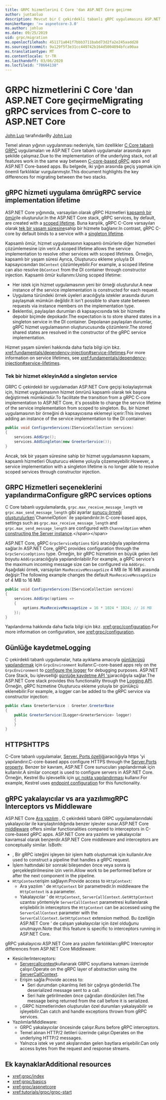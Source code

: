 ```yaml
---
title: GRPC hizmetlerini C Core 'dan ASP.NET Core geçirme
author: juntaoluo
description: Mevcut bir C çekirdekli tabanlı gRPC uygulamasını ASP.NET Core yığının üstünde çalışacak şekilde taşımayı öğrenin.
monikerRange: '>= aspnetcore-3.0'
ms.author: johluo
ms.date: 09/25/2019
uid: grpc/migration
ms.openlocfilehash: 451171a041f7bbb3711babd73d2fa2e245aadd28
ms.sourcegitcommit: 9a129f5f3e31cc449742b164d5004894bfca90aa
ms.translationtype: MT
ms.contentlocale: tr-TR
ms.lasthandoff: 03/06/2020
ms.locfileid: "78664138"
---
```

# <a name="migrating-grpc-services-from-c-core-to-aspnet-core"></a><span data-ttu-id="7c432-103">GRPC hizmetlerini C Core 'dan ASP.NET Core geçirme</span><span class="sxs-lookup"><span data-stu-id="7c432-103">Migrating gRPC services from C-core to ASP.NET Core</span></span>

<span data-ttu-id="7c432-104">[John Luo](https://github.com/juntaoluo) tarafından</span><span class="sxs-lookup"><span data-stu-id="7c432-104">By [John Luo](https://github.com/juntaoluo)</span></span>

<span data-ttu-id="7c432-105">Temel alınan yığının uygulanması nedeniyle, tüm özellikler [C Core tabanlı GRPC](https://grpc.io/blog/grpc-stacks) uygulamaları ve ASP.NET Core tabanlı uygulamalar arasında aynı şekilde çalışmaz.</span><span class="sxs-lookup"><span data-stu-id="7c432-105">Due to the implementation of the underlying stack, not all features work in the same way between [C-core-based gRPC](https://grpc.io/blog/grpc-stacks) apps and ASP.NET Core-based apps.</span></span> <span data-ttu-id="7c432-106">Bu belgede, iki yığın arasında geçiş yapmak için önemli farklılıklar vurgulanmıştır.</span><span class="sxs-lookup"><span data-stu-id="7c432-106">This document highlights the key differences for migrating between the two stacks.</span></span>

## <a name="grpc-service-implementation-lifetime"></a><span data-ttu-id="7c432-107">gRPC hizmeti uygulama ömrü</span><span class="sxs-lookup"><span data-stu-id="7c432-107">gRPC service implementation lifetime</span></span>

<span data-ttu-id="7c432-108">ASP.NET Core yığınında, varsayılan olarak gRPC Hizmetleri [kapsamlı bir ömür](xref:fundamentals/dependency-injection#service-lifetimes)ile oluşturulur.</span><span class="sxs-lookup"><span data-stu-id="7c432-108">In the ASP.NET Core stack, gRPC services, by default, are created with a [scoped lifetime](xref:fundamentals/dependency-injection#service-lifetimes).</span></span> <span data-ttu-id="7c432-109">Buna karşılık, gRPC C-Core varsayılan olarak [tek bir yaşam süresine](xref:fundamentals/dependency-injection#service-lifetimes)sahip bir hizmete bağlanır.</span><span class="sxs-lookup"><span data-stu-id="7c432-109">In contrast, gRPC C-core by default binds to a service with a [singleton lifetime](xref:fundamentals/dependency-injection#service-lifetimes).</span></span>

<span data-ttu-id="7c432-110">Kapsamlı ömür, hizmet uygulamasının kapsamlı ömürlerle diğer hizmetleri çözümlemesine izin verir.</span><span class="sxs-lookup"><span data-stu-id="7c432-110">A scoped lifetime allows the service implementation to resolve other services with scoped lifetimes.</span></span> <span data-ttu-id="7c432-111">Örneğin, kapsamlı bir yaşam süresi Ayrıca, Oluşturucu ekleme yoluyla DI kapsayıcısından `DbContext` çözümleyebilir.</span><span class="sxs-lookup"><span data-stu-id="7c432-111">For example, a scoped lifetime can also resolve `DbContext` from the DI container through constructor injection.</span></span> <span data-ttu-id="7c432-112">Kapsamlı ömür kullanımı:</span><span class="sxs-lookup"><span data-stu-id="7c432-112">Using scoped lifetime:</span></span>

* <span data-ttu-id="7c432-113">Her istek için hizmet uygulamasının yeni bir örneği oluşturulur.</span><span class="sxs-lookup"><span data-stu-id="7c432-113">A new instance of the service implementation is constructed for each request.</span></span>
* <span data-ttu-id="7c432-114">Uygulama türündeki örnek üyeleri aracılığıyla istekler arasında durum paylaşmak mümkün değildir.</span><span class="sxs-lookup"><span data-stu-id="7c432-114">It isn't possible to share state between requests via instance members on the implementation type.</span></span>
* <span data-ttu-id="7c432-115">Beklentisi, paylaşılan durumları dı kapsayıcısında tek bir hizmette depobir biçimde depokadır.</span><span class="sxs-lookup"><span data-stu-id="7c432-115">The expectation is to store shared states in a singleton service in the DI container.</span></span> <span data-ttu-id="7c432-116">Depolanan paylaşılan durumlar, gRPC hizmet uygulamasının oluşturucusunda çözümlenir.</span><span class="sxs-lookup"><span data-stu-id="7c432-116">The stored shared states are resolved in the constructor of the gRPC service implementation.</span></span>

<span data-ttu-id="7c432-117">Hizmet yaşam süreleri hakkında daha fazla bilgi için bkz. <xref:fundamentals/dependency-injection#service-lifetimes>.</span><span class="sxs-lookup"><span data-stu-id="7c432-117">For more information on service lifetimes, see <xref:fundamentals/dependency-injection#service-lifetimes>.</span></span>

### <a name="add-a-singleton-service"></a><span data-ttu-id="7c432-118">Tek bir hizmet ekleyin</span><span class="sxs-lookup"><span data-stu-id="7c432-118">Add a singleton service</span></span>

<span data-ttu-id="7c432-119">GRPC C çekirdekli bir uygulamadan ASP.NET Core geçişi kolaylaştırmak için, hizmet uygulamasının hizmet ömrünü kapsamlı olarak tek başına değiştirmek mümkündür.</span><span class="sxs-lookup"><span data-stu-id="7c432-119">To facilitate the transition from a gRPC C-core implementation to ASP.NET Core, it's possible to change the service lifetime of the service implementation from scoped to singleton.</span></span> <span data-ttu-id="7c432-120">Bu, bir hizmet uygulamasının bir örneğini dı kapsayıcısına eklemeyi içerir:</span><span class="sxs-lookup"><span data-stu-id="7c432-120">This involves adding an instance of the service implementation to the DI container:</span></span>

```csharp
public void ConfigureServices(IServiceCollection services)
{
    services.AddGrpc();
    services.AddSingleton(new GreeterService());
}
```

<span data-ttu-id="7c432-121">Ancak, tek bir yaşam süresine sahip bir hizmet uygulamasının kapsamı, kapsamlı hizmetleri Oluşturucu ekleme yoluyla çözemeyebilir.</span><span class="sxs-lookup"><span data-stu-id="7c432-121">However, a service implementation with a singleton lifetime is no longer able to resolve scoped services through constructor injection.</span></span>

## <a name="configure-grpc-services-options"></a><span data-ttu-id="7c432-122">GRPC Hizmetleri seçeneklerini yapılandırma</span><span class="sxs-lookup"><span data-stu-id="7c432-122">Configure gRPC services options</span></span>

<span data-ttu-id="7c432-123">C Core tabanlı uygulamalarda, `grpc.max_receive_message_length` ve `grpc.max_send_message_length` gibi ayarlar [sunucu örneği oluşturulurken](https://grpc.io/grpc/csharp/api/Grpc.Core.Server.html#Grpc_Core_Server__ctor_System_Collections_Generic_IEnumerable_Grpc_Core_ChannelOption__)`ChannelOption` ile yapılandırılır.</span><span class="sxs-lookup"><span data-stu-id="7c432-123">In C-core-based apps, settings such as `grpc.max_receive_message_length` and `grpc.max_send_message_length` are configured with `ChannelOption` when [constructing the Server instance](https://grpc.io/grpc/csharp/api/Grpc.Core.Server.html#Grpc_Core_Server__ctor_System_Collections_Generic_IEnumerable_Grpc_Core_ChannelOption__).</span></span>

<span data-ttu-id="7c432-124">ASP.NET Core, gRPC `GrpcServiceOptions` türü aracılığıyla yapılandırma sağlar.</span><span class="sxs-lookup"><span data-stu-id="7c432-124">In ASP.NET Core, gRPC provides configuration through the `GrpcServiceOptions` type.</span></span> <span data-ttu-id="7c432-125">Örneğin, bir gRPC hizmetinin en büyük gelen ileti boyutu `AddGrpc`aracılığıyla yapılandırılabilir.</span><span class="sxs-lookup"><span data-stu-id="7c432-125">For example, a gRPC service's the maximum incoming message size can be configured via `AddGrpc`.</span></span> <span data-ttu-id="7c432-126">Aşağıdaki örnek, varsayılan `MaxReceiveMessageSize` 4 MB ile 16 MB arasında değişir:</span><span class="sxs-lookup"><span data-stu-id="7c432-126">The following example changes the default `MaxReceiveMessageSize` of 4 MB to 16 MB:</span></span>

```csharp
public void ConfigureServices(IServiceCollection services)
{
    services.AddGrpc(options =>
    {
        options.MaxReceiveMessageSize = 16 * 1024 * 1024; // 16 MB
    });
}
```

<span data-ttu-id="7c432-127">Yapılandırma hakkında daha fazla bilgi için bkz. <xref:grpc/configuration>.</span><span class="sxs-lookup"><span data-stu-id="7c432-127">For more information on configuration, see <xref:grpc/configuration>.</span></span>

## <a name="logging"></a><span data-ttu-id="7c432-128">Günlüğe kaydetme</span><span class="sxs-lookup"><span data-stu-id="7c432-128">Logging</span></span>

<span data-ttu-id="7c432-129">C çekirdekli tabanlı uygulamalar, hata ayıklama amacıyla [günlükçüsü yapılandırmak](https://grpc.io/grpc/csharp/api/Grpc.Core.GrpcEnvironment.html?q=size#Grpc_Core_GrpcEnvironment_SetLogger_Grpc_Core_Logging_ILogger_) için `GrpcEnvironment` kullanır.</span><span class="sxs-lookup"><span data-stu-id="7c432-129">C-core-based apps rely on the `GrpcEnvironment` to [configure the logger](https://grpc.io/grpc/csharp/api/Grpc.Core.GrpcEnvironment.html?q=size#Grpc_Core_GrpcEnvironment_SetLogger_Grpc_Core_Logging_ILogger_) for debugging purposes.</span></span> <span data-ttu-id="7c432-130">ASP.NET Core Stack, bu işlevselliği [günlüğe kaydetme API 'si](xref:fundamentals/logging/index)aracılığıyla sağlar.</span><span class="sxs-lookup"><span data-stu-id="7c432-130">The ASP.NET Core stack provides this functionality through the [Logging API](xref:fundamentals/logging/index).</span></span> <span data-ttu-id="7c432-131">Örneğin, gRPC hizmetine Oluşturucu ekleme yoluyla bir günlükçü eklenebilir:</span><span class="sxs-lookup"><span data-stu-id="7c432-131">For example, a logger can be added to the gRPC service via constructor injection:</span></span>

```csharp
public class GreeterService : Greeter.GreeterBase
{
    public GreeterService(ILogger<GreeterService> logger)
    {
    }
}
```

## <a name="https"></a><span data-ttu-id="7c432-132">HTTPS</span><span class="sxs-lookup"><span data-stu-id="7c432-132">HTTPS</span></span>

<span data-ttu-id="7c432-133">C-Core tabanlı uygulamalar, [Server. Ports özelliği](https://grpc.io/grpc/csharp/api/Grpc.Core.Server.html#Grpc_Core_Server_Ports)aracılığıyla https 'yi yapılandırır.</span><span class="sxs-lookup"><span data-stu-id="7c432-133">C-core-based apps configure HTTPS through the [Server.Ports property](https://grpc.io/grpc/csharp/api/Grpc.Core.Server.html#Grpc_Core_Server_Ports).</span></span> <span data-ttu-id="7c432-134">Benzer bir kavram, ASP.NET Core sunucuları yapılandırmak için kullanılır.</span><span class="sxs-lookup"><span data-stu-id="7c432-134">A similar concept is used to configure servers in ASP.NET Core.</span></span> <span data-ttu-id="7c432-135">Örneğin, Kestrel Bu işlevsellik için [uç nokta yapılandırması](xref:fundamentals/servers/kestrel#endpoint-configuration) kullanır.</span><span class="sxs-lookup"><span data-stu-id="7c432-135">For example, Kestrel uses [endpoint configuration](xref:fundamentals/servers/kestrel#endpoint-configuration) for this functionality.</span></span>

## <a name="grpc-interceptors-vs-middleware"></a><span data-ttu-id="7c432-136">gRPC yakalayıcılar vs ara yazılımı</span><span class="sxs-lookup"><span data-stu-id="7c432-136">gRPC Interceptors vs Middleware</span></span>

<span data-ttu-id="7c432-137">ASP.NET Core [Ara yazılım](xref:fundamentals/middleware/index) , C çekirdekli tabanlı GRPC uygulamalarındaki yakalayıcılar ile karşılaştırıldığında benzer işlevler sunar.</span><span class="sxs-lookup"><span data-stu-id="7c432-137">ASP.NET Core [middleware](xref:fundamentals/middleware/index) offers similar functionalities compared to interceptors in C-core-based gRPC apps.</span></span> <span data-ttu-id="7c432-138">ASP.NET Core ara yazılımı ve yakalayıcılar kavramsal olarak benzerdir.</span><span class="sxs-lookup"><span data-stu-id="7c432-138">ASP.NET Core middleware and interceptors are conceptually similar.</span></span> <span data-ttu-id="7c432-139">İs</span><span class="sxs-lookup"><span data-stu-id="7c432-139">Both:</span></span>

* <span data-ttu-id="7c432-140">, Bir gRPC isteğini işleyen bir işlem hattı oluşturmak için kullanılır.</span><span class="sxs-lookup"><span data-stu-id="7c432-140">Are used to construct a pipeline that handles a gRPC request.</span></span>
* <span data-ttu-id="7c432-141">İşlem hattındaki bir sonraki bileşenden önce veya sonra iş gerçekleştirilmesine izin verin.</span><span class="sxs-lookup"><span data-stu-id="7c432-141">Allow work to be performed before or after the next component in the pipeline.</span></span>
* <span data-ttu-id="7c432-142">`HttpContext`erişim sağlayın:</span><span class="sxs-lookup"><span data-stu-id="7c432-142">Provide access to `HttpContext`:</span></span>
  * <span data-ttu-id="7c432-143">Ara yazılım ' de `HttpContext` bir parametredir.</span><span class="sxs-lookup"><span data-stu-id="7c432-143">In middleware the `HttpContext` is a parameter.</span></span>
  * <span data-ttu-id="7c432-144">Yakalayıcılar ' de `HttpContext`, `ServerCallContext.GetHttpContext` uzantısı yöntemiyle `ServerCallContext` parametresi kullanılarak erişilebilir.</span><span class="sxs-lookup"><span data-stu-id="7c432-144">In interceptors the `HttpContext` can be accessed using the `ServerCallContext` parameter with the `ServerCallContext.GetHttpContext` extension method.</span></span> <span data-ttu-id="7c432-145">Bu özelliğin ASP.NET Core ' de çalışan yakalayıcılar için özel olduğunu unutmayın.</span><span class="sxs-lookup"><span data-stu-id="7c432-145">Note that this feature is specific to interceptors running in ASP.NET Core.</span></span>

<span data-ttu-id="7c432-146">gRPC yakalayıcısı ASP.NET Core ara yazılım farklılıkları:</span><span class="sxs-lookup"><span data-stu-id="7c432-146">gRPC Interceptor differences from ASP.NET Core Middleware:</span></span>

* <span data-ttu-id="7c432-147">Kesiciler</span><span class="sxs-lookup"><span data-stu-id="7c432-147">Interceptors:</span></span>
  * <span data-ttu-id="7c432-148">[Servercallcontext](https://grpc.io/grpc/csharp/api/Grpc.Core.ServerCallContext.html)kullanarak GRPC soyutlama katmanı üzerinde çalışır.</span><span class="sxs-lookup"><span data-stu-id="7c432-148">Operate on the gRPC layer of abstraction using the [ServerCallContext](https://grpc.io/grpc/csharp/api/Grpc.Core.ServerCallContext.html).</span></span>
  * <span data-ttu-id="7c432-149">Erişim sağla:</span><span class="sxs-lookup"><span data-stu-id="7c432-149">Provide access to:</span></span>
    * <span data-ttu-id="7c432-150">Seri durumdan çıkarılmış ileti bir çağrıya gönderildi.</span><span class="sxs-lookup"><span data-stu-id="7c432-150">The deserialized message sent to a call.</span></span>
    * <span data-ttu-id="7c432-151">Seri hale getirilmeden önce çağrıdan döndürülen ileti.</span><span class="sxs-lookup"><span data-stu-id="7c432-151">The message being returned from the call before it is serialized.</span></span>
  * <span data-ttu-id="7c432-152">, GRPC hizmetlerinden oluşturulan özel durumları yakalayabilir ve işleyebilir.</span><span class="sxs-lookup"><span data-stu-id="7c432-152">Can catch and handle exceptions thrown from gRPC services.</span></span>
* <span data-ttu-id="7c432-153">Yazılımlar</span><span class="sxs-lookup"><span data-stu-id="7c432-153">Middleware:</span></span>
  * <span data-ttu-id="7c432-154">GRPC yakalayıcılar öncesinde çalışır.</span><span class="sxs-lookup"><span data-stu-id="7c432-154">Runs before gRPC interceptors.</span></span>
  * <span data-ttu-id="7c432-155">Temel alınan HTTP/2 iletileri üzerinde çalışır.</span><span class="sxs-lookup"><span data-stu-id="7c432-155">Operates on the underlying HTTP/2 messages.</span></span>
  * <span data-ttu-id="7c432-156">Yalnızca istek ve yanıt akışlarından gelen baytlara erişebilir.</span><span class="sxs-lookup"><span data-stu-id="7c432-156">Can only access bytes from the request and response streams.</span></span>

## <a name="additional-resources"></a><span data-ttu-id="7c432-157">Ek kaynaklar</span><span class="sxs-lookup"><span data-stu-id="7c432-157">Additional resources</span></span>

* <xref:grpc/index>
* <xref:grpc/basics>
* <xref:grpc/aspnetcore>
* <xref:tutorials/grpc/grpc-start>
